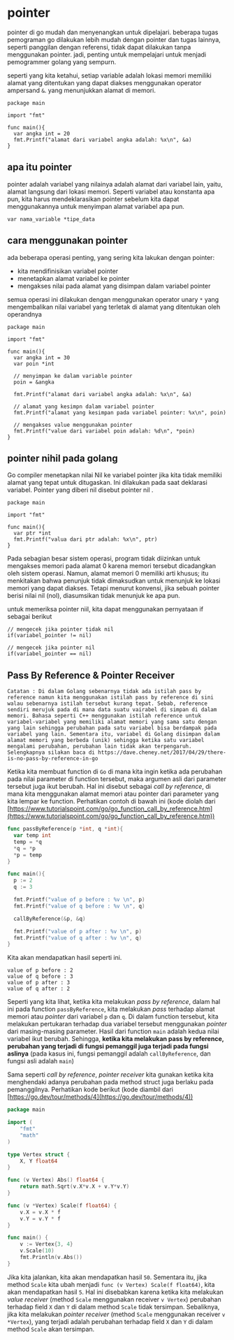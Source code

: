 # pointer

pointer di go mudah dan menyenangkan untuk dipelajari. beberapa tugas pemograman go dilakukan lebih mudah dengan pointer dan tugas lainnya, seperti panggilan dengan referensi, tidak dapat dilakukan tanpa menggunakan pointer. jadi, penting untuk mempelajari untuk menjadi pemogrammer golang yang sempurn.

seperti yang kita ketahui, setiap variable adalah lokasi memori memiliki alamat yang ditentukan yang dapat diakses menggunakan operator ampersand ``&``. yang menunjukkan alamat di memori.

```golang
package main

import "fmt"

func main(){
  var angka int = 20
  fmt.Printf("alamat dari variabel angka adalah: %x\n", &a)
}
```

## apa itu pointer

pointer adalah variabel yang nilainya adalah alamat dari variabel lain, yaitu, alamat langsung dari lokasi memori. Seperti variabel atau konstanta apa pun, kita harus mendeklarasikan pointer sebelum kita dapat menggunakannya untuk menyimpan alamat variabel apa pun.

```
var nama_variable *tipe_data
```

## cara menggunakan pointer

ada beberapa operasi penting, yang sering kita lakukan dengan pointer:

- kita mendifinisikan variabel pointer
- menetapkan alamat variabel ke pointer
- mengakses nilai pada alamat yang disimpan dalam variabel pointer

semua operasi ini dilakukan dengan menggunakan operator unary ``*`` yang mengembalikan nilai variabel yang terletak di alamat yang ditentukan oleh operandnya

```golang
package main

import "fmt"

func main(){
  var angka int = 30
  var poin *int
  
  // menyimpan ke dalam variable pointer
  poin = &angka

  fmt.Printf("alamat dari variabel angka adalah: %x\n", &a)

  // alamat yang kesimpn dalam variabel pointer
  fmt.Printf("alamat yang kesimpan pada variabel pointer: %x\n", poin)
  
  // mengakses value menggunakan pointer
  fmt.Printf("value dari variabel poin adalah: %d\n", *poin)
}
```

## pointer nihil pada golang

Go compiler menetapkan nilai Nil ke variabel pointer jika kita tidak memiliki alamat yang tepat untuk ditugaskan. Ini dilakukan pada saat deklarasi variabel. Pointer yang diberi nil disebut pointer nil .

```golang
package main

import "fmt"

func main(){
  var ptr *int
  fmt.Printf("valua dari ptr adalah: %x\n", ptr)
}
```
Pada sebagian besar sistem operasi, program tidak diizinkan untuk mengakses memori pada alamat 0 karena memori tersebut dicadangkan oleh sistem operasi. Namun, alamat memori 0 memiliki arti khusus; itu menkitakan bahwa penunjuk tidak dimaksudkan untuk menunjuk ke lokasi memori yang dapat diakses. Tetapi menurut konvensi, jika sebuah pointer berisi nilai nil (nol), diasumsikan tidak menunjuk ke apa pun.

untuk memeriksa pointer niil, kita dapat menggunakan pernyataan if sebagai berikut
```golang
// mengecek jika pointer tidak nil
if(variabel_pointer != nil)

// mengecek jika pointer nil
if(variabel_pointer == nil)
```

## Pass By Reference & Pointer Receiver

```
Catatan : Di dalam Golang sebenarnya tidak ada istilah pass by reference namun kita menggunakan istilah pass by reference di sini walau sebenarnya istilah tersebut kurang tepat. Sebab, reference sendiri merujuk pada di mana data suatu vairabel di simpan di dalam memori. Bahasa seperti C++ menggunakan istilah reference untuk variabel-variabel yang memiliki alamat memori yang sama satu dengan yang lain sehingga perubahan pada satu variabel bisa berdampak pada variabel yang lain. Sementara itu, variabel di Golang disimpan dalam alamat memori yang berbeda (unik) sehingga ketika satu variabel mengalami perubahan, perubahan lain tidak akan terpengaruh. Selengkapnya silakan baca di https://dave.cheney.net/2017/04/29/there-is-no-pass-by-reference-in-go
```

Ketika kita membuat function di `Go` di mana kita ingin ketika ada perubahan pada nilai parameter di function tersebut, maka argumen asli dari parameter tersebut juga ikut berubah. Hal ini disebut sebagai *call by reference*, di mana kita menggunakan alamat memori atau pointer dari parameter yang kita lempar ke function. Perhatikan contoh di bawah ini (kode diolah dari [https://www.tutorialspoint.com/go/go_function_call_by_reference.htm](https://www.tutorialspoint.com/go/go_function_call_by_reference.htm))

```Go
func passByReference(p *int, q *int){
  var temp int
  temp = *q
  *q = *p
  *p = temp
}

func main(){
  p := 2
  q := 3

  fmt.Printf("value of p before : %v \n", p)
  fmt.Printf("value of q before : %v \n", q)

  callByReference(&p, &q)

  fmt.Printf("value of p after : %v \n", p)
  fmt.Printf("value of q after : %v \n", q)
}
```

Kita akan mendapatkan hasil seperti ini.

```
value of p before : 2
value of q before : 3
value of p after : 3
value of q after : 2
```

Seperti yang kita lihat, ketika kita melakukan *pass by reference*, dalam hal ini pada function `passByReference`, kita melakukan *pass* terhadap alamat memori atau *pointer* dari variabel `p` dan `q`. Di dalam function tersebut, kita melakukan pertukaran terhadap dua variabel tersebut menggunakan *pointer* dari masing-masing parameter. Hasil dari function `main` adalah kedua nilai variabel ikut berubah. Sehingga, **ketika kita melakukan pass by reference, perubahan yang terjadi di fungsi pemanggil juga terjadi pada fungsi aslinya** (pada kasus ini, fungsi pemanggil adalah `callByReference`, dan fungsi asli adalah `main`)

Sama seperti *call by reference*, *pointer receiver* kita gunakan ketika kita menghendaki adanya perubahan pada method struct juga berlaku pada pemanggilnya. Perhatikan kode berikut (kode diambil dari [https://go.dev/tour/methods/4](https://go.dev/tour/methods/4))

```Go
package main

import (
	"fmt"
	"math"
)

type Vertex struct {
	X, Y float64
}

func (v Vertex) Abs() float64 {
	return math.Sqrt(v.X*v.X + v.Y*v.Y)
}

func (v *Vertex) Scale(f float64) {
	v.X = v.X * f
	v.Y = v.Y * f
}

func main() {
	v := Vertex{3, 4}
	v.Scale(10)
	fmt.Println(v.Abs())
}
```

Jika kita jalankan, kita akan mendapatkan hasil `50`. Sementara itu, jika method `Scale` kita ubah menjadi `func (v Vertex) Scale(f float64)`, kita akan mendapatkan hasil `5`. Hal ini disebabkan karena ketika kita melakukan *value receiver* (method `Scale` menggunakan receiver `v Vertex`) perubahan terhadap field `X` dan `Y` di dalam method `Scale` tidak tersimpan. Sebaliknya, jika kita melakukan *pointer receiver* (method `Scale` menggunakan receiver `v *Vertex`), yang terjadi adalah perubahan terhadap field `X` dan `Y` di dalam method `Scale` akan tersimpan.

